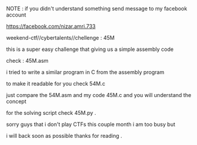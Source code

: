 NOTE : if you didn't understand something send message to my facebook account

https://facebook.com/nizar.amri.733



weekend-ctf//cybertalents//chellenge : 45M

this is a super easy challenge that giving us a simple assembly code 

check : 45M.asm

i tried to write a similar program in C from the assembly program

to make it readable for you check 54M.c

just compare the 54M.asm and my code 45M.c and you will understand the concept

for the solving script check 45M.py 
.

sorry guys that i don't play CTFs this couple month i am too busy but 

i will back soon as possible thanks for reading .
